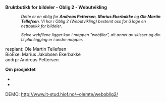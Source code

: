 <style>
  #intro {
    padding-left: 50px;
    font-size: 90%;
    font-style: italic;
  }
</style>


<b>Bruktbutikk for bildeler - Oblig 2 - Webutvikling</b>

<div id="intro">Dette er en oblig for <b>Andreas Pettersen</b>, <b>Marius Ekerbakke</b> og <b>Ole Martin Tellefsen</b>.
Vi har i Oblig 2 (Webutvikling) bestemt oss for å lage en nettbutikk for bildeler.

Selve webfilene ligger kun i mappen "webfiler", alt annet av skisser og div. til planlegging er i andre mapper.</div>

respiant: Ole Martin Tellefsen<br>
BioExe: Marius Jakobsen Ekerbakke<br>
andrp: Andreas Pettersen<br>

<b>Om prosjektet</b>
<ul>
  <li></li>
  <li></li>
</ul>

DEMO: http://www.it-stud.hiof.no/~olemte/weboblig2/
